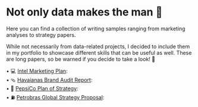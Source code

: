 # Not only data makes the man 💬

Here you can find a collection of writing samples ranging from marketing analyses to strategy papers.  

While not necessarily from data-related projects, I decided to include them in my portfolio to showcase different skills that can be useful as well. These are long papers, so be warned if you decide to take a look! 👀  

• 💻 [Intel Marketing Plan](https://github.com/isabelabpas/writing_samples/blob/main/Intel%20Marketing%20Plan.pdf):  
• 🩴 [Havaianas Brand Audit Report](https://github.com/isabelabpas/writing_samples/blob/main/Havaianas%20Brand%20Audit%20Report.pdf):  
• 🥤 [PepsiCo Plan of Strategy](https://github.com/isabelabpas/writing_samples/blob/main/PepsiCo%20PoA%20Case%20Study.pdf):  
• ⛽️ [Petrobras Global Strategy Proposal](https://github.com/isabelabpas/writing_samples/blob/main/Petrobras%20Group%20Strategy%20Proposal.pdf):  
